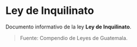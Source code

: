 # Ley de Inquilinato

Documento informativo de la ley **Ley de Inquilinato**.

> Fuente: Compendio de Leyes de Guatemala.